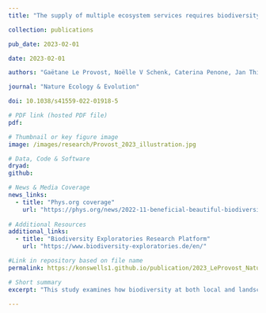 ```yaml
---
title: "The supply of multiple ecosystem services requires biodiversity across spatial scales"

collection: publications

pub_date: 2023-02-01

date: 2023-02-01

authors: "Gaëtane Le Provost, Noëlle V Schenk, Caterina Penone, Jan Thiele, Catrin Westphal, Eric Allan, Manfred Ayasse, Nico Blüthgen, Runa S Boeddinghaus, Andrea Larissa Boesing, Ralph Bolliger, Verena Busch, Markus Fischer, Martin M Gossner, Norbert Hölzel, Kirsten Jung, Ellen Kandeler, Valentin H Klaus, Till Kleinebecker, Sophia Leimer, Sven Marhan, Kathryn Morris, Sandra Müller, Felix Neff, Margot Neyret, Yvonne Oelmann, David J Perović, Sophie Peter, Daniel Prati, Matthias C Rillig, Hugo Saiz, Deborah Schäfer, Michael Scherer-Lorenzen, Michael Schloter, Ingo Schöning, Marion Schrumpf, Juliane Steckel, Ingolf Steffan-Dewenter, Marco Tschapka, Juliane Vogt, Christiane Weiner, Wolfgang Weisser, **Konstans Wells**, Michael Werner, Wolfgang Wilcke, Peter Manning"

journal: "Nature Ecology & Evolution"

doi: 10.1038/s41559-022-01918-5

# PDF link (hosted PDF file)
pdf: 

# Thumbnail or key figure image
image: /images/research/Provost_2023_illustration.jpg

# Data, Code & Software
dryad: 
github: 

# News & Media Coverage
news_links:
  - title: "Phys.org coverage"
    url: "https://phys.org/news/2022-11-beneficial-beautiful-biodiversity-meadows-pastures.html"
     
# Additional Resources
additional_links:
  - title: "Biodiversity Exploratories Research Platform"
    url: "https://www.biodiversity-exploratories.de/en/"

#Link in repository based on file name
permalink: https://konswells1.github.io/publication/2023_LeProvost_NatureEcolEvol  

# Short summary
excerpt: "This study examines how biodiversity at both local and landscape scales influences the supply of 16 ecosystem services across 150 European grassland plots. After accounting for land use and abiotic conditions, the authors show that plant diversity at multiple spatial scales enhances cultural and aboveground regulating services, while provisioning and belowground services are more closely linked to field management. Structural equation models reveal that surrounding biodiversity supports ecosystem services directly and indirectly by enhancing local diversity and facilitating service-provider spill-over. The study also demonstrates that multi-scale biodiversity positively shapes the services valued by diverse stakeholder groups, offering critical insights for scaling biodiversity–ecosystem service relationships in agricultural landscapes."

---
```

